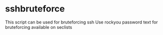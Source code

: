 # sshbruteforce
This script can be used for bruteforcing ssh 
Use rockyou password text for bruteforcing available on seclists

